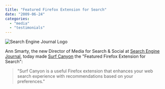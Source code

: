 ```yaml
---
title: "Featured Firefox Extension for Search"
date: "2009-06-24"
categories: 
  - "media"
  - "testimonials"
---
```


![Search Engine Journal Logo](/assets/images/rank-dynamics/search-engine-journal-logo.jpg)

Ann Smarty, the new Director of Media for Search & Social at [Search Engine Journal](http://www.searchenginejournal.com/surf-canyon-firefox-extension/11246/), today made [Surf Canyon](http://www.SurfCanyon.com) the "Featured Firefox Extension for Search":

> "Surf Canyon is a useful Firefox extension that enhances your web search experience with recommendations based on your preferences."
